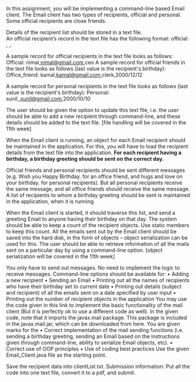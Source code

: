 In this assignment, you will be implementing a command-line based Email client.
The Email client has two types of recipients, official and personal. Some official recipients are close friends.

Details of the recipient list should be stored in a text file.  
An official recipient’s record in the text file has the following format:
official: <name>, <Email>,<designation>.

A sample record for official recipients in the text file looks as follows:
Official: nimal,nimal@gmail.com,ceo
A sample record for official friends in the text file looks as follows (last value is the recipient's birthday):
Office_friend: kamal,kamal@gmail.com,clerk,2000/12/12


A sample record for personal recipients in the text file looks as follows (last value is the recipient's birthday):
Personal: sunil,<nick-name>,sunil@gmail.com,2000/10/10

The user should be given the option to update this text file,
i.e. the user should be able to add a new recipient through command-line,
and these details should be added to the text file.
[file handling will be covered in the 11th week]

When the Email client is running, an object for each Email recipient should be maintained in the application.
For this, you will have to load the recipient details from the text file into the application.
**For each recipient having a birthday, a birthday greeting should be sent on the correct day.**

Official friends and personal recipients should be sent different messages (e.g. Wish you Happy Birthday.
<your name> for an office friend, and hugs and love on your birthday. <your name> for personal recipients).
But all personal recipients receive the same message, and all office friends should receive the same message.  
A list of recipients to whom a birthday greeting should be sent is maintained in the application, when it is running.

When the Email client is started, it should traverse this list,
and send a greeting Email to anyone having their birthday on that day.
The system should be able to keep a count of the recipient objects. Use static members to keep this count.
All the emails sent out by the Email client should be saved into the hard disk, 
in the form of objects – object serialization can be used for this. 
The user should be able to retrieve information of all the mails sent on a particular day by using a command-line option. 
[object serialization will be covered in the 11th week]

You only have to send out messages. No need to implement the logic to receive messages.
Command-line options should be available for:
•	Adding a new recipient
•	Sending an Email
•	Printing out all the names of recipients who have their birthday set to current date
•	Printing out details (subject and recipient) of all the emails sent on a date specified by user input
•	Printing out the number of recipient objects in the application
You may use the code given in this link to implement the basic functionality of the mail client 
(But it is perfectly ok to use a different code as well). 
In the given code, note that it imports the javax.mail package. 
This package is included in the javax.mail.jar, which can be downloaded from here.
You are given marks for the
•	Correct implementation of the mail sending functions 
(i.e. sending a birthday greeting, sending an Email based on the instructions given through command-line, ability to serialize Email objects,  etc).
•	Correct use of OOP principles
•	Use of coding best practices
Use the given Email_Client.java file as the starting point.

Save the recipient data into clientList.txt.
Submission information: Put all the code into one text file, convert it to a pdf, and submit. 

